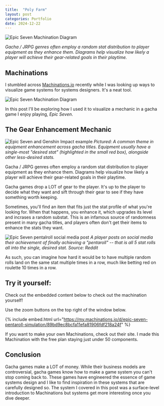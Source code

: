 ```yaml
---
title:  "Poly Farm"
layout: post
categories: Portfolio
date: 2024-12-22
---
```


![Epic Seven Machination Diagram](https://isaacwkm.github.io/assets/images/2024-12-25-PolyFarmPost/Thumbnail1.png)


*Gacha / JRPG genres often employ a random stat distribution to player equipment as they enhance them. Diagrams help visualize how likely a player will achieve their gear-related goals in their playtime.*

## Machinations

I stumbled across [Machinations.io](https://machinations.io/) recently while I was looking up ways to visualize game systems for systems designers. It's a neat tool.

![Epic Seven Machination Diagram](https://isaacwkm.github.io/assets/images/2024-12-08-Machinations/machinationEpicSeven.gif)

In this post I'll be exploring how I used it to visualize a mechanic in a gacha game I enjoy playing, *Epic Seven*.

## The Gear Enhancement Mechanic

![Epic Seven and Genshin Impact example](https://isaacwkm.github.io/assets/images/2024-12-08-Machinations/epicSevenGenshinComparison.png)
*Pictured: A common theme in equipment enhancement across gacha titles. Equipment usually have a single-most "desired stat" (highlighted in the small red box), alongside other less-desired stats.*

Gacha / JRPG genres often employ a random stat distribution to player equipment as they enhance them. Diagrams help visualize how likely a player will achieve their gear-related goals in their playtime.

Gacha games drop a LOT of gear to the player. It's up to the player to decide what they want and sift through their gear to see if they have something worth keeping.

Sometimes, you'll find an item that fits just the stat profile of what you're looking for. When that happens, you enhance it, which upgrades its level and incrases a random substat. This is an infamous source of randomness present in many gacha titles, and players often don't get their items to enhance the stats they want.

![Epic Seven pentalroll social media post](https://isaacwkm.github.io/assets/images/2024-12-08-Machinations/epicSevenPentaroll.png)
*A player posts on social media their achievement of finally achieving a "pentaroll" -- that is all 5 stat rolls all into the single, desired stat. Source: Reddit*

As such, you can imagine how hard it would be to have multiple random rolls land on the same stat multiple times in a row, much like betting red on roulette 10 times in a row. 

## Try it yourself:

Check out the embedded content below to check out the machination yourself!

Use the zoom buttons on the top right of the window below.

{% include embed.html url="https://my.machinations.io/d/epic-seven-pentaroll-simulation/89bd9ec8bcfa11efa81906fdf218a24f" %}

If you want to make your own Machinations, check out their site. I made this Machination with the free plan staying just under 50 components.

## Conclusion

Gacha games make a LOT of money. While their business models are controversial, gacha games know how to make a game system you can't stop coming back to. These games have engineered the essence of game systems design and I like to find inspiration in these systems that are carefully designed so. The system I covered in this post was a surface-level introduction to Machinations but systems get more interesting once you dive deeper.

